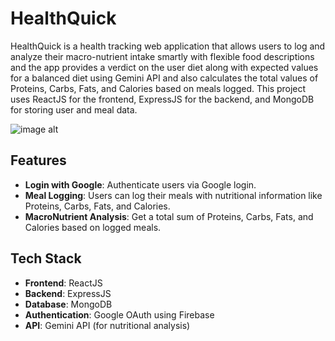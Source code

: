 # HealthQuick

HealthQuick is a health tracking web application that allows users to log and analyze their macro-nutrient intake smartly with flexible food descriptions and the app provides a verdict on the user diet along with expected values for a balanced diet using Gemini API and also calculates the total values of Proteins, Carbs, Fats, and Calories based on meals logged. This project uses ReactJS for the frontend, ExpressJS for the backend, and MongoDB for storing user and meal data.

![image alt](https://github.com/Navadeep-Reddy/ProjectScreenshots-/blob/cb8938497c85130e38033e5395ef21c0fd33411d/HealthQuick%20Screenshots/Screenshot%20from%202025-01-20%2022-27-29.png)

## Features
- **Login with Google**: Authenticate users via Google login.
- **Meal Logging**: Users can log their meals with nutritional information like Proteins, Carbs, Fats, and Calories.
- **MacroNutrient Analysis**: Get a total sum of Proteins, Carbs, Fats, and Calories based on logged meals.
  
## Tech Stack
- **Frontend**: ReactJS
- **Backend**: ExpressJS
- **Database**: MongoDB
- **Authentication**: Google OAuth using Firebase
- **API**: Gemini API (for nutritional analysis)

